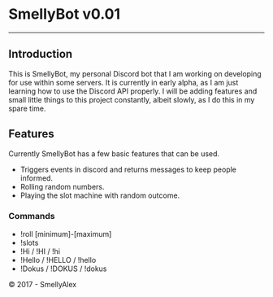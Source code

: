 # SmellyBot v0.01
---
## Introduction
This is SmellyBot, my personal Discord bot that I am working on developing for use within some servers. 
It is currently in early alpha, as I am just learning how to use the Discord API properly. I will be adding features and small little things to this project constantly, albeit slowly, as I do this in my spare time.

## Features
Currently SmellyBot has a few basic features that can be used.
- Triggers events in discord and returns messages to keep people informed.
- Rolling random numbers.
- Playing the slot machine with random outcome.

### Commands
- !roll [minimum]-[maximum]
- !slots
- !Hi / !HI / !hi
- !Hello / !HELLO / !hello
- !Dokus / !DOKUS / !dokus

© 2017 - SmellyAlex